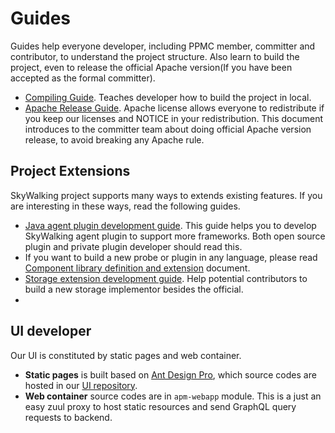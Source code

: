 # Guides
Guides help everyone developer, including PPMC member, committer and contributor, to understand the project structure. 
Also learn to build the project, even to release the official Apache version(If you have been accepted as the formal committer).

- [Compiling Guide](How-to-build.md). Teaches developer how to build the project in local.
- [Apache Release Guide](How-to-release.md). Apache license allows everyone to redistribute if you keep our licenses and NOTICE
in your redistribution. This document introduces to the committer team about doing official Apache version release, to avoid 
breaking any Apache rule.

## Project Extensions
SkyWalking project supports many ways to extends existing features. If you are interesting in these ways,
read the following guides.

- [Java agent plugin development guide](Java-Plugin-Development-Guide.md).
This guide helps you to develop SkyWalking agent plugin to support more frameworks. Both open source plugin
and private plugin developer should read this. 
- If you want to build a new probe or plugin in any language, please read [Component library definition and extension](Component-library-settings.md) document.
- [Storage extension development guide](storage-extention.md). Help potential contributors to build a new 
storage implementor besides the official.
- 


## UI developer
Our UI is constituted by static pages and web container.

- **Static pages** is built based on [Ant Design Pro](https://pro.ant.design/), which source codes are 
hosted in our [UI repository](https://github.com/apache/incubator-skywalking-ui).
- **Web container** source codes are in `apm-webapp` module. This is a just an easy zuul proxy to host
static resources and send GraphQL query requests to backend.
